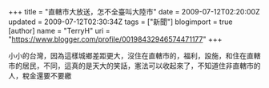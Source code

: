 +++
title = "直轄市大放送，怎不全臺叫大陸市"
date = 2009-07-12T02:20:00Z
updated = 2009-07-12T02:30:34Z
tags = ["新聞"]
blogimport = true 
[author]
	name = "TerryH"
	uri = "https://www.blogger.com/profile/00198432946574471177"
+++

小小的台灣，因為這樣城鄉差距更大，沒住在直轄市的，福利，設施，和住在直轄市的居民，不同，這真的是天大的笑話，憲法可以收起來了，不知道住非直轄市的人，稅金還要不要繳
